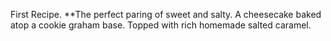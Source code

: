 First Recipe.
**The perfect paring of sweet and salty.
A cheesecake baked atop a cookie graham base.
Topped with rich homemade salted caramel.
